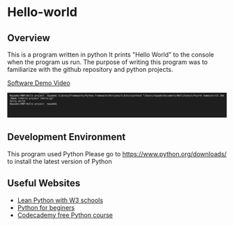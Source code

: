 # Hello-world

## Overview 
This is a program written in python </b> 
It prints "Hello World" to the console when the program us run. The purpose of writing this program was to familiarize with the github repository and python projects. 

[Software Demo Video](https://youtu.be/FKFX14rMSbM)
 
![Sample](./images/Program_Sample.png)

## Development Environment 
This program used Python </b>
Please go to https://www.python.org/downloads/
to install the latest version of Python

## Useful Websites
* [Lean Python with W3 schools](https://www.w3schools.com/python/)
* [Python for beginers](https://www.python.org/about/gettingstarted/)
* [Codecademy free Python course](https://www.codecademy.com/learn/learn-python)



